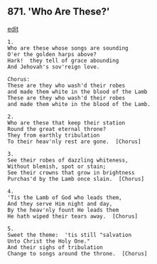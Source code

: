 
## 871.  'Who Are These?'
[edit](https://docs.google.com/document/d/1v%2D06YtM4HRVMqyGzEVntsoQAQ2xlkFUX/edit?mode=html)



    1.
    Who are these whose songs are sounding
    O'er the golden harps above?
    Hark!  they tell of grace abounding
    And Jehovah's sov'reign love.

    Chorus:
    These are they who wash'd their robes
    and made them white in the blood of the Lamb
    These are they who wash'd their robes 
    and made them white in the blood of the Lamb.

    2.
    Who are these that keep their station
    Round the great eternal throne?
    They from earthly tribulation
    To their heav'nly rest are gone.  [Chorus]

    3.
    See their robes of dazzling whiteness,
    Without blemish, spot or stain;
    See their crowns that grow in brightness
    Purchas'd by the Lamb once slain.  [Chorus]

    4.
    'Tis the Lamb of God who leads them,
    And they serve Him night and day,
    By the heav'nly fount He leads them
    He hath wiped their tears away.  [Chorus]

    5.
    Sweet the theme:  'tis still "salvation 
    Unto Christ the Holy One."
    And their sighs of tribulation
    Change to songs around the throne.  [Chorus]
